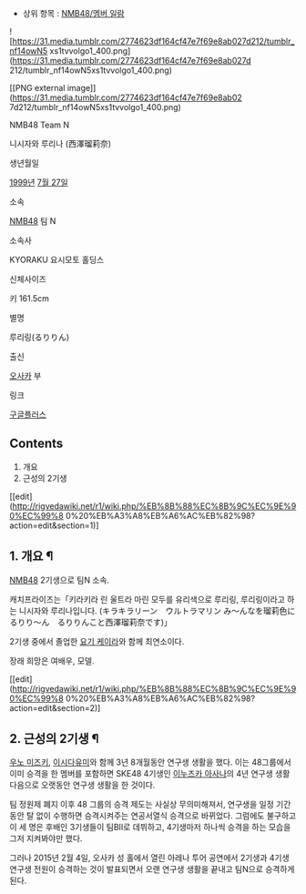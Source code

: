   * 상위 항목 : [NMB48/멤버 일람](NMB48/%EB%A9%A4%EB%B2%84%20%EC%9D%BC%EB%9E%8C.md)  

![https://31.media.tumblr.com/2774623df164cf47e7f69e8ab027d212/tumblr_nf14owN5
xs1tvvolgo1_400.png](https://31.media.tumblr.com/2774623df164cf47e7f69e8ab027d
212/tumblr_nf14owN5xs1tvvolgo1_400.png)

[[PNG external image]](https://31.media.tumblr.com/2774623df164cf47e7f69e8ab02
7d212/tumblr_nf14owN5xs1tvvolgo1_400.png)

NMB48 Team N

니시자와 루리나 (西澤瑠莉奈)

생년월일

[1999년](1999%EB%85%84.md) [7월 27일](7%EC%9B%94%2027%EC%9D%BC.md)

소속

[NMB48](NMB48.md) 팀 N

소속사

KYORAKU 요시모토 홀딩스

신체사이즈

키 161.5cm

별명

루리링(るりりん)

출신

[오사카](%EC%98%A4%EC%82%AC%EC%B9%B4.md) 부

링크

[구글플러스](https://plus.google.com/107951103633724735018)

  

## Contents

    

1. 개요 
2. 근성의 2기생 

[[edit](http://rigvedawiki.net/r1/wiki.php/%EB%8B%88%EC%8B%9C%EC%9E%90%EC%99%8
0%20%EB%A3%A8%EB%A6%AC%EB%82%98?action=edit&section=1)]

## 1. 개요 ¶

[NMB48](NMB48.md) 2기생으로 팀N 소속.

  

캐치프라이즈는「키라키라 린 울트라 마린 모두를 유리색으로 루리링, 루리링이라고 하는 니시자와 루리나입니다. (キラキラリーン　ウルトラマリン
み～んなを瑠莉色にるりり～ん　るりりんこと西澤瑠莉奈です)」

  

2기생 중에서 졸업한 [요기 케이라](%EC%9A%94%EA%B8%B0%20%EC%BC%80%EC%9D%B4%EB%9D%BC.md)와
함께 최연소이다.

  

장래 희망은 여배우, 모델.

  

[[edit](http://rigvedawiki.net/r1/wiki.php/%EB%8B%88%EC%8B%9C%EC%9E%90%EC%99%8
0%20%EB%A3%A8%EB%A6%AC%EB%82%98?action=edit&section=2)]

## 2. 근성의 2기생 ¶

[우노 미즈키](%EC%9A%B0%EB%85%B8%20%EB%AF%B8%EC%A6%88%ED%82%A4.md), [이시다유미](%EC%9D%B4%EC%8B%9C%EB%8B%A4%20%EC%9C%A0%EB%AF%B8.md)와 함께 3년 8개월동안 연구생
생활을 했다. 이는 48그룹에서 이미 승격을 한 멤버를 포함하면 SKE48 4기생인 [이누즈카 아사나](%EC%9D%B4%EB%88%84%EC%A6%88%EC%B9%B4%20%EC%95%84%EC%82%AC%EB%82%98.md)의 4년 연구생 생활 다음으로 오랫동안 연구생
생활을 한 것이다.

  

팀 정원제 폐지 이후 48 그룹의 승격 제도는 사실상 무의미해져서, 연구생을 일정 기간 동안 탈 없이 수행하면 승격시켜주는 연공서열식
승격으로 바뀌었다. 그럼에도 불구하고 이 세 명은 후배인 3기생들이 팀BII로 데뷔하고, 4기생마저 하나씩 승격을 하는 모습을 그저
지켜봐야만 했다.

  

그러나 2015년 2월 4일, 오사카 성 홀에서 열린 아레나 투어 공연에서 2기생과 4기생 연구생 전원이 승격하는 것이 발표되면서 오랜
연구생 생활을 끝내고 팀N으로 승격하게 된다.

